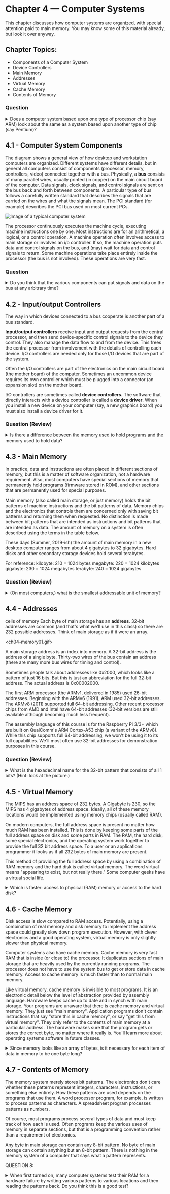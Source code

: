 # Chapter 4 — Computer Systems
This chapter discusses how computer systems are organized, with special attention paid to main memory. You may know some of this material already, but look it over anyway.

## Chapter Topics:

* Components of a Computer System
* Device Controllers
* Main Memory
* Addresses
* Virtual Memory
* Cache Memory
* Contents of Memory

### Question
<details>
    <summary>
      Does a computer system based upon one type of processor chip (say ARM) look about the same as a system based upon another type of chip (say Pentium)?
    </summary>
    Yes. The main components are about the same and work about the same way.
</details>

## 4.1 - Computer System Components
The diagram shows a general view of how desktop and workstation computers are organized. Different systems have different details, but in general all computers consist of components (processor, memory, controllers, video) connected together with a bus. Physically, a **bus** consists of many parallel wires, usually printed (in copper) on the main circuit board of the computer. Data signals, clock signals, and control signals are sent on the bus back and forth between components. A particular type of bus follows a carefully written standard that describes the signals that are carried on the wires and what the signals mean. The PCI standard (for example) describes the PCI bus used on most current PCs.

![Image of a typical computer system](https://github.com/vsummet/experimental230notes/images/ch04-compsystem.gif)


The processor continuously executes the machine cycle, executing machine instructions one by one. Most instructions are for an arithmetical, a logical, or a control operation. A machine operation often involves access to main storage or involves an i/o controller. If so, the machine operation puts data and control signals on the bus, and (may) wait for data and control signals to return. Some machine operations take place entirely inside the processor (the bus is not involved). These operations are very fast.

### Question
<details>
    <summary>
    Do you think that the various components can put signals and data on the bus at any arbitrary time?
    </summary>
    No. The various devices must cooperate somehow so their data and signals don't get mixed.
</details>

## 4.2 - Input/output Controllers
The way in which devices connected to a bus cooperate is another part of a bus standard.

**Input/output controllers** receive input and output requests from the central processor, and then send device-specific control signals to the device they control. They also manage the data flow to and from the device. This frees the central processor from involvement with the details of controlling each device. I/O controllers are needed only for those I/O devices that are part of the system.

Often the I/O controllers are part of the electronics on the main circuit board (the mother board) of the computer. Sometimes an uncommon device requires its own controller which must be plugged into a connector (an expansion slot) on the mother board.

I/O controllers are sometimes called **device controllers.** The software that directly interacts with a device controller is called a **device driver**. When you install a new device on your computer (say, a new graphics board) you must also install a device driver for it.

### Question (Review)
<details>
    <summary>
    Is there a difference between the memory used to hold programs and the memory used to hold data?     
    </summary>
    No. Potentially any byte of main memory can hold part of a program or part of some data.
</details>

## 4.3 - Main Memory

In practice, data and instructions are often placed in different sections of memory, but this is a matter of software organization, not a hardware requirement. Also, most computers have special sections of memory that permanently hold programs (firmware stored in ROM), and other sections that are permanently used for special purposes.

Main memory (also called main storage, or just memory) holds the bit patterns of machine instructions and the bit patterns of data. Memory chips and the electronics that controls them are concerned only with saving bit patterns and returning them when requested. No distinction is made between bit patterns that are intended as instructions and bit patterns that are intended as data. The amount of memory on a system is often described using the terms in the table below.

These days (Summer, 2019-ish) the amount of main memory in a new desktop computer ranges from about 4 gigabytes to 32 gigabytes. Hard disks and other secondary storage devices hold several terabytes.

For reference:
kilobyte:	210 = 1024 bytes
megabyte:	220 = 1024 kilobytes
gigabyte:	230 = 1024 megabytes
terabyte:	240 = 1024 gigabytes

### Question (Review)
<details>
    <summary>
    (On most computers,) what is the smallest addressable unit of memory? 
    </summary>
    A byte.
</details>

## 4.4 - Addresses
 cells of memory
Each byte of main storage has an **address**. 32-bit addresses are common (and that's what we'll use in this class) so there are 232 possible addresses. Think of main storage as if it were an array.

<ch04-memory01.gif>

A main storage address is an index into memory. A 32-bit address is the address of a single byte. Thirty-two wires of the bus contain an address (there are many more bus wires for timing and control).

Sometimes people talk about addresses like 0x2000, which looks like a pattern of just 16 bits. But this is just an abbreviation for the full 32-bit address. The actual address is 0x00002000.

The first ARM processor (the ARMv1, delivered in 1985) used 26-bit addresses. Beginning with the ARMv6 (1991), ARM used 32-bit addresses. The ARMv8 (2011) supported full 64-bit addressing.  Other recent processor chips from AMD and Intel have 64-bit addresses (32-bit versions are still available although becoming much less frequent).

The assembly language of this course is for the Raspberry Pi 3/3+ which are built on QualComm's ARM Cortex-A53 chip (a variant of the ARMv8).  While this chip supports full 64-bit addressing, we won't be using it to its full capabilities.  We'll most often use 32-bit addresses for demonstration purposes in this course.

### Question (Review)
<details>
    <summary>
    What is the hexadecimal name for the 32-bit pattern that consists of all 1 bits? (Hint: look at the picture.)
    </summary>
    0xFFFFFFFF
</details>

## 4.5 - Virtual Memory

The MIPS has an address space of 232 bytes. A Gigabyte is 230, so the MIPS has 4 gigabytes of address space. Ideally, all of these memory locations would be implemented using memory chips (usually called RAM).

On modern computers, the full address space is present no matter how much RAM has been installed. This is done by keeping some parts of the full address space on disk and some parts in RAM. The RAM, the hard disk, some special electronics, and the operating system work together to provide the full 32 bit address space. To a user or an applications programmer it looks as if all 232 bytes of main memory are present.

This method of providing the full address space by using a combination of RAM memory and the hard disk is called virtual memory. The word virtual means "appearing to exist, but not really there." Some computer geeks have a virtual social life.

<details>
    <summary>
    Which is faster: access to physical (RAM) memory or access to the hard disk?
    </summary>
    Physical memory.
</details>


## 4.6 - Cache Memory
Disk access is slow compared to RAM access. Potentially, using a combination of real memory and disk memory to implement the address space could greatly slow down program execution. However, with clever electronics and a good operating system, virtual memory is only slightly slower than physical memory.

Computer systems also have cache memory. Cache memory is very fast RAM that is inside (or close to) the processor. It duplicates sections of main storage that are heavily used by the currently running programs. The processor does not have to use the system bus to get or store data in cache memory. Access to cache memory is much faster than to normal main memory.

Like virtual memory, cache memory is invisible to most programs. It is an electronic detail below the level of abstraction provided by assembly language. Hardware keeps cache up to date and in synch with main storage. Your programs are unaware that there is cache memory and virtual memory. They just see "main memory". Application programs don't contain instructions that say "store this in cache memory", or say "get this from virtual memory". They only refer to the contents of main memory at a particular address. The hardware makes sure that the program gets or stores the correct byte, no matter where it really is.  You'll learn more about operating systems software in future classes.

<details>
    <summary>
        Since memory looks like an array of bytes, is it necessary for each item of data in memory to be one byte long?
    </summary>
    No. Most data and instructions are several bytes long and occupy several consecutive memory addresses.
</details>

## 4.7 - Contents of Memory
The memory system merely stores bit patterns. The electronics don't care whether these patterns represent integers, characters, instructions, or something else entirely.  How these patterns are used depends on the programs that use them. A word processor program, for example, is written to process patterns as characters. A spreadsheet program processes patterns as numbers.

Of course, most programs process several types of data and must keep track of how each is used. Often programs keep the various uses of memory in separate sections, but that is a programming convention rather than a requirement of electronics.

Any byte in main storage can contain any 8-bit pattern. No byte of main storage can contain anything but an 8-bit pattern. There is nothing in the memory system of a computer that says what a pattern represents.

QUESTION 8:

<details>
    <summary>
        When first turned on, many computer systems test their RAM for a hardware failure by writing various patterns to various locations and then reading the patterns back. Do you think this is a good test?
    </summary>
        It is a good test. The job of memory is to hold bit patterns and to return them when requested, and so this test will ensure that functionality.
</details>




